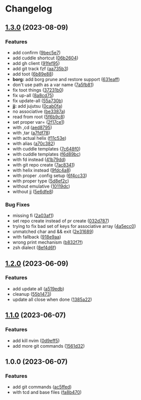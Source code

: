 # Changelog

## [1.3.0](https://github.com/kjuulh/zim-kjuulh/compare/v1.2.0...v1.3.0) (2023-08-09)


### Features

* add confirm ([9bec5e7](https://github.com/kjuulh/zim-kjuulh/commit/9bec5e7665453c264785fc865c49c868736698c7))
* add cuddle shortcut ([06b2604](https://github.com/kjuulh/zim-kjuulh/commit/06b2604b451dd47585e0bf523f8a63bef8f2a589))
* add gh client ([91fef95](https://github.com/kjuulh/zim-kjuulh/commit/91fef95c461671a8718371897ccbb994894cac3a))
* add git track fzf ([aa735b3](https://github.com/kjuulh/zim-kjuulh/commit/aa735b3c520b99d64202f55c67f702dc40fbb78d))
* add toot ([6b89e88](https://github.com/kjuulh/zim-kjuulh/commit/6b89e8850d0ac69546c10f99dfc59bb341587be3))
* **borg:** add borg prune and restore support ([631eaff](https://github.com/kjuulh/zim-kjuulh/commit/631eaff0ae565d7e294ff50164098b7b26d8be27))
* don't use path as a var name ([7a5fb81](https://github.com/kjuulh/zim-kjuulh/commit/7a5fb81a4c836cf8a595c14d5cf9b4d8124bdc2f))
* fix toot things ([37231b0](https://github.com/kjuulh/zim-kjuulh/commit/37231b078646cb72b5c99897c60929d15c088957))
* fix up-all ([8a8cd75](https://github.com/kjuulh/zim-kjuulh/commit/8a8cd7522ee7b096bd423f4db72f7e39ec3f90f0))
* fix update-all ([55a730b](https://github.com/kjuulh/zim-kjuulh/commit/55a730bd579e5c64e9cc9c8136f4a3faf0026f41))
* **jj:** add jujutsu ([0cab0fa](https://github.com/kjuulh/zim-kjuulh/commit/0cab0fa0a617390b708f6ffd9023fd2fe19aced1))
* no associative ([be3387a](https://github.com/kjuulh/zim-kjuulh/commit/be3387a654ef4d615be3eafe58bdb22b4ca322d5))
* read from root ([5f6b9c8](https://github.com/kjuulh/zim-kjuulh/commit/5f6b9c849fb3fb5d9dcf1898f2ff9260ef086482))
* set proper var= ([2f17ce1](https://github.com/kjuulh/zim-kjuulh/commit/2f17ce163b63241bc245009b79129c8beff41475))
* with ,cd ([aed8795](https://github.com/kjuulh/zim-kjuulh/commit/aed879576b2610da8568e356eb5c8246a4d74b2c))
* with ,tar ([a7fdf78](https://github.com/kjuulh/zim-kjuulh/commit/a7fdf781d1d524ac069514f1af0354e49df864c6))
* with actual helix ([f11c53e](https://github.com/kjuulh/zim-kjuulh/commit/f11c53e9c470e678aa128551c79b958e434a2c37))
* with alias ([a70c382](https://github.com/kjuulh/zim-kjuulh/commit/a70c382e2d47fe563f529b3f73901c8c9947914a))
* with cuddle templates ([7c648f0](https://github.com/kjuulh/zim-kjuulh/commit/7c648f0d44128a1608eec19c07697b9ae19e4237))
* with cuddle templates ([f6d89bc](https://github.com/kjuulh/zim-kjuulh/commit/f6d89bc2bbd5ed9fed44c89562c42c860467c2ac))
* with fd instead ([41b79dd](https://github.com/kjuulh/zim-kjuulh/commit/41b79ddd44d81beeded084e40eca2fa4be06f283))
* with git repo create ([7ac8341](https://github.com/kjuulh/zim-kjuulh/commit/7ac83412c7a5bc7fa7cd72f93b9be54e103aaff9))
* with helix instead ([9fdc4a8](https://github.com/kjuulh/zim-kjuulh/commit/9fdc4a847bf6b52b26ee082118402ad65a572bd0))
* with proper .config setup ([6f4cc33](https://github.com/kjuulh/zim-kjuulh/commit/6f4cc33c92a2e9e42bbf5438cce55a77e050d9cf))
* with proper type ([5d8ef2c](https://github.com/kjuulh/zim-kjuulh/commit/5d8ef2c5003ab24c41d978a3abf872fbe2460eab))
* without emulative ([10119dc](https://github.com/kjuulh/zim-kjuulh/commit/10119dc29c98dad01c4e2b195b86948513747cee))
* without jj ([5e6dfe8](https://github.com/kjuulh/zim-kjuulh/commit/5e6dfe86633a6c4c43238172458377bc2fa3e735))


### Bug Fixes

* missing fi ([2a03af1](https://github.com/kjuulh/zim-kjuulh/commit/2a03af1fee1b02eb1b20e3c42c9ffb8921b37bf5))
* set repo create instead of pr create ([032d787](https://github.com/kjuulh/zim-kjuulh/commit/032d787a69e2a137a59a96cec1107e141a21b6c9))
* trying to fix bad set of keys for associative array ([4a5ecc0](https://github.com/kjuulh/zim-kjuulh/commit/4a5ecc0b398b7e8fb870dd476d25bcd4969500ac))
* unmatched char and && exit ([2e31689](https://github.com/kjuulh/zim-kjuulh/commit/2e3168911e924d22eef0ec174f0c8f759262ce13))
* with fallback ([918e9aa](https://github.com/kjuulh/zim-kjuulh/commit/918e9aa4d0e48a05e313646bc4a20cd72c3a7ee4))
* wrong print mechanism ([b832f7f](https://github.com/kjuulh/zim-kjuulh/commit/b832f7fe465c3820e1b0ee947df9bb76d7c3414c))
* zsh dialect ([8ef4d6f](https://github.com/kjuulh/zim-kjuulh/commit/8ef4d6ffc0eb744d8bf4400093f2a6521dd6ed54))

## [1.2.0](https://github.com/kjuulh/zim-kjuulh/compare/v1.1.0...v1.2.0) (2023-06-09)


### Features

* add update all ([a519edb](https://github.com/kjuulh/zim-kjuulh/commit/a519edb1edb661a83e427008878df1599179cde9))
* cleanup ([55b1473](https://github.com/kjuulh/zim-kjuulh/commit/55b1473ce64d349304027c4c68c5034c8b76867e))
* update all close when done ([1385a22](https://github.com/kjuulh/zim-kjuulh/commit/1385a2207de5a431d03ae85efdecee90731e7734))

## [1.1.0](https://github.com/kjuulh/zim-kjuulh/compare/v1.0.0...v1.1.0) (2023-06-07)


### Features

* add kill nvim ([0d9eff5](https://github.com/kjuulh/zim-kjuulh/commit/0d9eff5d10699b30965edd051c957f1b000646d2))
* add more git commands ([1561d32](https://github.com/kjuulh/zim-kjuulh/commit/1561d3239153b9fadf867c3f951900548bcf2f95))

## 1.0.0 (2023-06-07)


### Features

* add git commands ([ac5ffed](https://github.com/kjuulh/zim-kjuulh/commit/ac5ffed35c48eef9b67d36dacf7b68515c4caafb))
* with tcd and base files ([fa8b470](https://github.com/kjuulh/zim-kjuulh/commit/fa8b470bdf4523d42fdeb3eaa3b36d750c98cd9c))
